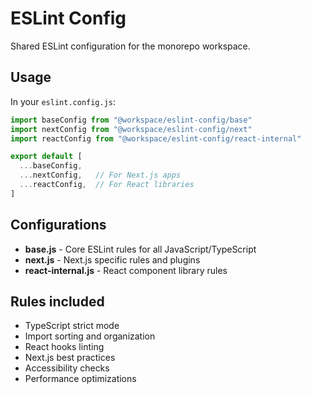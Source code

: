 # ESLint Config

Shared ESLint configuration for the monorepo workspace.

## Usage

In your `eslint.config.js`:

```javascript
import baseConfig from "@workspace/eslint-config/base"
import nextConfig from "@workspace/eslint-config/next"
import reactConfig from "@workspace/eslint-config/react-internal"

export default [
  ...baseConfig,
  ...nextConfig,   // For Next.js apps
  ...reactConfig,  // For React libraries
]
```

## Configurations

- **base.js** - Core ESLint rules for all JavaScript/TypeScript
- **next.js** - Next.js specific rules and plugins  
- **react-internal.js** - React component library rules

## Rules included

- TypeScript strict mode
- Import sorting and organization
- React hooks linting
- Next.js best practices
- Accessibility checks
- Performance optimizations
